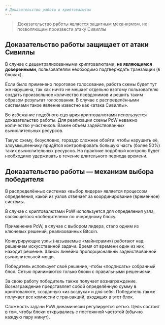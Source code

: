 ```yaml
---
# Доказательство работы в криптовалютах
---
```


> Доказательство работы является защитным механизмом, не позволяющим произвести атаку Сивиллы

## Доказательство работы защищает от атаки Сивиллы

В случае с децентрализованными криптовалютами, **не являющимся доверенными**, пользователям необходимо подтверждать транзакции (в блоках).

Если было применено пороговое голосование, работа схемы будет тут же нарушена, так как ничто не мешает отдельно взятому пользователю создать произвольное количество псевдонимов и решить таким образом результат голосования. В случае с распределёнными системами такое явление известно как «атака Сивиллы».

Во избежание подобного сценария криптовалютами используется доказательство работы. Для реализации схемы PoW неважно количество участников. Важен объём задействованных вычислительных ресурсов.

Такую схему, безусловно, гораздо сложнее обойти: чтобы нарушить её, злоумышленнику придётся контролировать большую часть (более 50%) таких вычислительных ресурсов. На практике подобный контроль будет необходимо удерживать в течение длительного периода времени.

## Доказательство работы — механизм выбора победителя

В распределённых системах «выбор лидера» является процессом определения, какой из узлов отвечает за координирование (временное) системы.

В случае с криптовалютами PoW используется для определения узла, являющегося «победителем» по очередному блоку.

Применение PoW, в случае с выбором лидера, стало одним из ключевых решений, реализованных Bitcoin.

Конкурирующие узлы (называемые «майнерами») работают над решением искусственной задачи. Время от времени один из них находит решение. Шансы линейно пропорциональны задействованной вычислительной мощи.

Победитель использует своё решение, чтобы «подписать» собранный блок. Сетью принимаются только блоки с правильными решениями.

За свою работу победитель также получает вознаграждение. Вознаграждение представляет собой определённую сумму в криптовалюте, созданную «из воздуха» и для себя. Победитель также получает все комиссии с транзакций, входящих в этот блок.

Сложность задачи PoW динамически регулируется сетью. Цель состоит в том, чтобы блоки открывались с постоянной частотой (обычно каждую пару минут).
